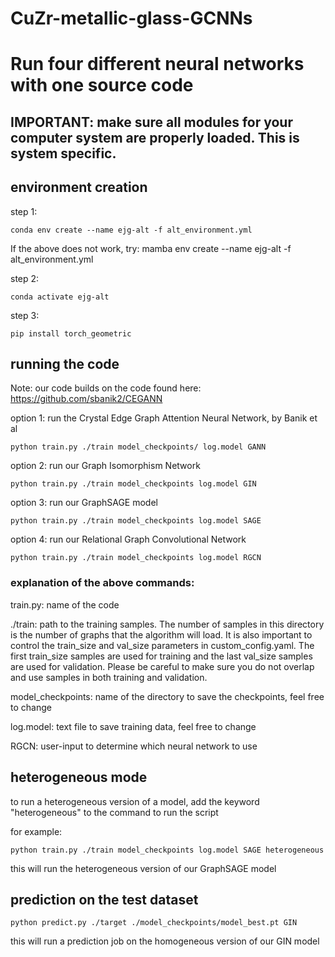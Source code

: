 # CuZr-metallic-glass-GCNNs

# Run four different neural networks with one source code


## IMPORTANT: make sure all modules for your computer system are properly loaded. This is system specific.

## environment creation

step 1: 

```
conda env create --name ejg-alt -f alt_environment.yml
```

If the above does not work, try: mamba env create --name ejg-alt -f alt_environment.yml

step 2:

```
conda activate ejg-alt
```

step 3:

```
pip install torch_geometric
```

## running the code

Note: our code builds on the code found here: https://github.com/sbanik2/CEGANN

option 1: run the Crystal Edge Graph Attention Neural Network, by Banik et al

```
python train.py ./train model_checkpoints/ log.model GANN
```

option 2: run our Graph Isomorphism Network

```
python train.py ./train model_checkpoints log.model GIN
```

option 3: run our GraphSAGE model

```
python train.py ./train model_checkpoints log.model SAGE
```

option 4: run our Relational Graph Convolutional Network

```
python train.py ./train model_checkpoints log.model RGCN
```

### explanation of the above commands:

train.py: name of the code

./train: path to the training samples. The number of samples in this directory is the number of graphs that the algorithm will load. It is also important to control the train_size and val_size parameters in custom_config.yaml. The first train_size samples are used for training and the last val_size samples are used for validation. Please be careful to make sure you do not overlap and use samples in both training and validation.

model_checkpoints: name of the directory to save the checkpoints, feel free to change

log.model: text file to save training data, feel free to change

RGCN: user-input to determine which neural network to use

## heterogeneous mode

to run a heterogeneous version of a model, add the keyword "heterogeneous" to the command to run the script

for example:

```
python train.py ./train model_checkpoints log.model SAGE heterogeneous
```

this will run the heterogeneous version of our GraphSAGE model

## prediction on the test dataset

```
python predict.py ./target ./model_checkpoints/model_best.pt GIN
```

this will run a prediction job on the homogeneous version of our GIN model
